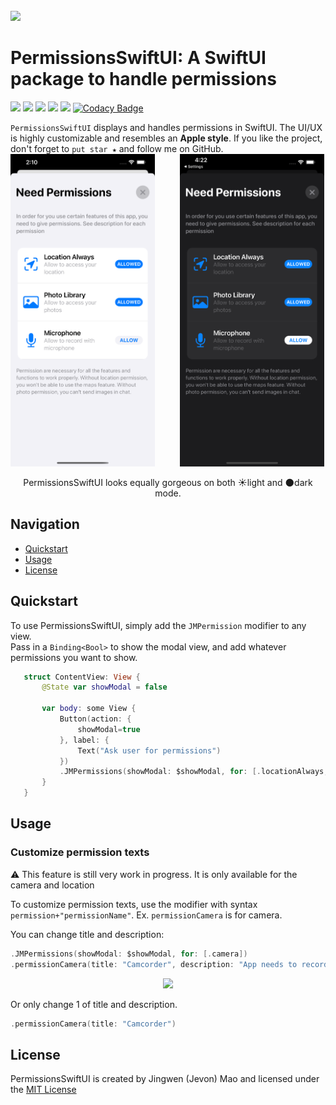 <span align="center">
  <br>
<img src="https://developer.apple.com/assets/elements/icons/swiftui/swiftui-96x96_2x.png" width="150">
  <br>
</span>

# PermissionsSwiftUI: A SwiftUI package to handle permissions

<img src="https://img.shields.io/github/workflow/status/jevonmao/PermissionsSwiftUI/Swift?label=CI%20Build"> <img src="https://img.shields.io/github/contributors/jevonmao/PermissionsSwiftUI"> <img src="https://img.shields.io/badge/License-MIT-blue.svg"> <img src="https://img.shields.io/github/issues/jevonmao/PermissionsSwiftUI"> <img src="https://img.shields.io/github/commit-activity/w/jevonmao/PermissionsSwiftUI?color=yellowgreen&logoColor=yellowgreen"> [![Codacy Badge](https://app.codacy.com/project/badge/Grade/6fe1a84c136b4a99823e7d71a8d08625)](https://www.codacy.com/gh/jevonmao/PermissionsSwiftUI/dashboard?utm_source=github.com&amp;utm_medium=referral&amp;utm_content=jevonmao/PermissionsSwiftUI&amp;utm_campaign=Badge_Grade)

`PermissionsSwiftUI` displays and handles permissions in SwiftUI.
The UI/UX is highly customizable and resembles an **Apple style**. If you like the project, don't forget to `put star ★` and follow me on GitHub. <br />
<img src="https://github.com/jevonmao/PermissionsSwiftUI/blob/main/Resources/Screenshot1.png" height="500"/>
&emsp; &emsp;
<img src="https://github.com/jevonmao/PermissionsSwiftUI/blob/main/Resources/Screenshot-dark.png" height="500"/> <br />
<p align="center"> PermissionsSwiftUI looks equally gorgeous on both ☀️light and 🌑dark mode. </p>

## Navigation
-  [Quickstart](#quickstart) 
-  [Usage](#usage)
-  [License](#license)

## Quickstart
To use PermissionsSwiftUI, simply add the `JMPermission` modifier to any view. <br />
Pass in a `Binding<Bool>` to show the modal view, and add whatever permissions you want to show.
```Swift
   struct ContentView: View {
       @State var showModal = false
       
       var body: some View {
           Button(action: {
               showModal=true
           }, label: {
               Text("Ask user for permissions")
           })
           .JMPermissions(showModal: $showModal, for: [.locationAlways, .photo, .microphone])
       }
   }
 ```
## Usage
### Customize permission texts
⚠️ This feature is still very work in progress. It is only available for the camera and location

To customize permission texts, use the modifier with syntax `permission+"permissionName"`. Ex. `permissionCamera` is for camera.

You can change title and description:
```Swift
.JMPermissions(showModal: $showModal, for: [.camera])
.permissionCamera(title: "Camcorder", description: "App needs to record videos")
```
<div style="text-align:center">
<img src="https://github.com/jevonmao/PermissionsSwiftUI/blob/main/Resources/Screenshot-camera.png" height="100">
</div>

Or only change 1 of title and description.
```Swift
.permissionCamera(title: "Camcorder")
```
## License
PermissionsSwiftUI is created by Jingwen (Jevon) Mao and licensed under the [MIT License](https://jingwen-mao.mit-license.org)
